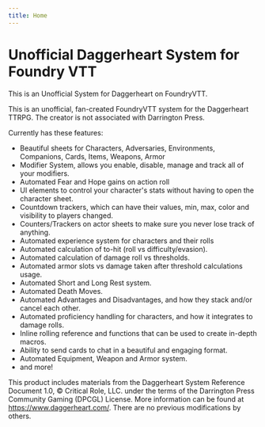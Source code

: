 ```yaml
---
title: Home
---
```


# Unofficial Daggerheart System for Foundry VTT

This is an Unofficial System for Daggerheart on FoundryVTT.

This is an unofficial, fan-created FoundryVTT system for the Daggerheart TTRPG. The creator is not associated with Darrington Press.

Currently has these features:

* Beautiful sheets for Characters, Adversaries, Environments, Companions, Cards, Items, Weapons, Armor
* Modifier System, allows you enable, disable, manage and track all of your modifiers.
* Automated Fear and Hope gains on action roll
* UI elements to control your character's stats without having to open the character sheet.
* Countdown trackers, which can have their values, min, max, color and visibility to players changed.
* Counters/Trackers on actor sheets to make sure you never lose track of anything.
* Automated experience system for characters and their rolls
* Automated calculation of to-hit (roll vs difficulty/evasion).
* Automated calculation of damage roll vs thresholds.
* Automated armor slots vs damage taken after threshold calculations usage.
* Automated Short and Long Rest system.
* Automated Death Moves.
* Automated Advantages and Disadvantages, and how they stack and/or cancel each other.
* Automated proficiency handling for characters, and how it integrates to damage rolls.
* Inline rolling reference and functions that can be used to create in-depth macros.
* Ability to send cards to chat in a beautiful and engaging format.
* Automated Equipment, Weapon and Armor system.
* and more!

This product includes materials from the Daggerheart System Reference Document 1.0, © Critical Role, LLC. under the terms of the Darrington Press Community Gaming (DPCGL) License. More information can be found at https://www.daggerheart.com/. There are no previous modifications by others.